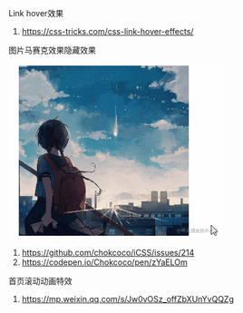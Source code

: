 Link hover效果

1. https://css-tricks.com/css-link-hover-effects/





图片马赛克效果隐藏效果

![图片](README.assets/640.gif)

1. https://github.com/chokcoco/iCSS/issues/214
2. https://codepen.io/Chokcoco/pen/zYaELOm



首页滚动动画特效

1. https://mp.weixin.qq.com/s/Jw0vOSz_offZbXUnYvQQZg







